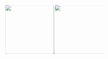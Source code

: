 <div>
  <a href="https://github.com/jibson-oliveira">
  <img height="155em" src="https://github-readme-stats.vercel.app/api/top-langs/?username=jibson-oliveira&layout=compact&langs_count=7&theme=algolia"/>
  <img height="155em" src="https://github-readme-stats.vercel.app/api?username=jibson-oliveira&show_icons=true"/>
</div>
